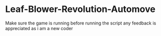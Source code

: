 # Leaf-Blower-Revolution-Automove
Make sure the game is running before running the script
any feedback is appreciated as i am a new coder

